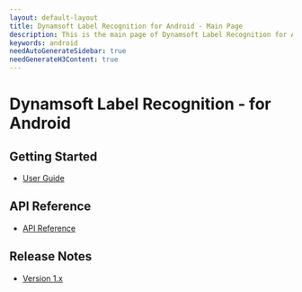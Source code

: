 ```yaml
---
layout: default-layout
title: Dynamsoft Label Recognition for Android - Main Page
description: This is the main page of Dynamsoft Label Recognition for Android Language.
keywords: android
needAutoGenerateSidebar: true
needGenerateH3Content: true
---
```


# Dynamsoft Label Recognition - for Android

## Getting Started

- [User Guide](user-guide.md)

## API Reference

- [API Reference](api-reference/index.md)

## Release Notes

- [Version 1.x](release-notes/android-1.md)

